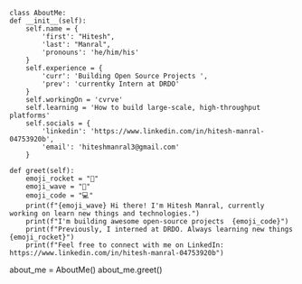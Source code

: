 

    class AboutMe:
    def __init__(self):
        self.name = {
            'first': "Hitesh",
            'last': "Manral",
            'pronouns': 'he/him/his'
        }
        self.experience = {
            'curr': 'Building Open Source Projects ',
            'prev': 'currentky Intern at DRDO'
        }
        self.workingOn = 'cvrve'
        self.learning = 'How to build large-scale, high-throughput platforms'
        self.socials = {
            'linkedin': 'https://www.linkedin.com/in/hitesh-manral-04753920b',
            'email': 'hiteshmanral3@gmail.com'
        }

    def greet(self):
        emoji_rocket = "🚀"
        emoji_wave = "👋"
        emoji_code = "💻"
        print(f"{emoji_wave} Hi there! I'm Hitesh Manral, currently working on learn new things and technologies.")
        print(f"I'm building awesome open-source projects  {emoji_code}")
        print(f"Previously, I interned at DRDO. Always learning new things  {emoji_rocket}")
        print(f"Feel free to connect with me on LinkedIn: https://www.linkedin.com/in/hitesh-manral-04753920b")

about_me = AboutMe()
about_me.greet()

